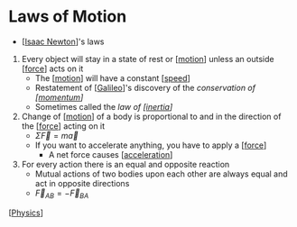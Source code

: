 # Laws of Motion

- [[Isaac Newton]]'s laws

1. Every object will stay in a state of rest or [[motion]] unless an outside [[force]] acts on it
   - The [[motion]] will have a constant [[speed]]
   - Restatement of [[Galileo]]'s discovery of the *conservation of [[momentum]]*
   - Sometimes called the *law of [[inertia]]*
2. Change of [[motion]] of a body is proportional to and in the direction of the [[force]] acting on it
   - $\Sigma\vec{F} = m\vec{a}$
   - If you want to accelerate anything, you have to apply a [[force]]
     - A net force causes [[acceleration]]
3. For every action there is an equal and opposite reaction
   - Mutual actions of two bodies upon each other are always equal and act in opposite directions
   - $\vec{F}_{AB} = -\vec{F}_{BA}$

[[Physics]]

[//begin]: # "Autogenerated link references for markdown compatibility"
[Isaac Newton]: isaac-newton "Isaac Newton"
[motion]: motion "Motion"
[force]: force "Force"
[speed]: speed "Speed"
[Galileo]: galileo "Galileo"
[momentum]: momentum "Momentum"
[inertia]: inertia "Inertia"
[acceleration]: acceleration "Acceleration"
[Physics]: physics "Physics"
[//end]: # "Autogenerated link references"
